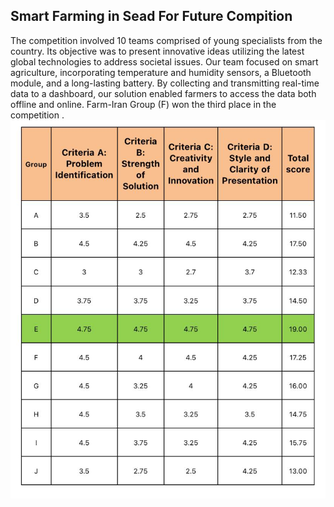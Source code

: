 ## Smart Farming in Sead For Future Compition

The competition involved 10 teams comprised of young specialists from the country. Its objective was to present innovative ideas utilizing the latest global technologies to address societal issues. Our team focused on smart agriculture, incorporating temperature and humidity sensors, a Bluetooth module, and a long-lasting battery. By collecting and transmitting real-time data to a dashboard, our solution enabled farmers to access the data both offline and online.
Farm-Iran Group (F)  won the third place in the competition .
![Ranking](./Rank.jpg)